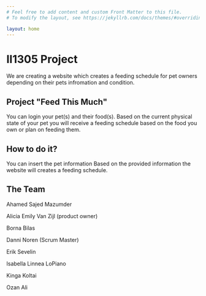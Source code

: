 ```yaml
---
# Feel free to add content and custom Front Matter to this file.
# To modify the layout, see https://jekyllrb.com/docs/themes/#overriding-theme-defaults

layout: home
---
```



# II1305 Project
We are creating a website which creates a feeding schedule for pet owners depending on their pets infromation and condition.  


## Project "Feed This Much"
You can login your pet(s) and their food(s). Based on the current physical state of your pet you will receive a feeding schedule based on the food you own or plan on feeding them. 

## How to do it?
You can insert the pet information Based on the provided information the website will creates a feeding schedule.

## The Team
<p>Ahamed Sajed Mazumder </p>
<p>Alicia Emily Van Zijl (product owner) </p>
<p>Borna Bilas </p>
<p>Danni Noren (Scrum Master) </p>
<p>Erik Sevelin </p>
<p>Isabella Linnea LoPiano </p>
<p>Kinga Koltai</p>
<p>Ozan Ali</p>
